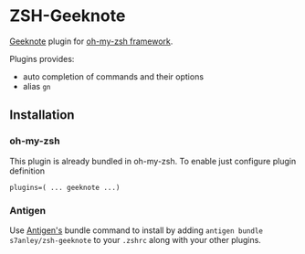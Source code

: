ZSH-Geeknote
============

[Geeknote](https://github.com/VitaliyRodnenko/geeknote) plugin for [oh-my-zsh framework](http://github.com/robbyrussell/oh-my-zsh).

Plugins provides:

* auto completion of commands and their options
* alias `gn`

## Installation

### oh-my-zsh
This plugin is already bundled in oh-my-zsh. To enable just configure plugin definition

    plugins=( ... geeknote ...)

### Antigen
Use [Antigen's](https://github.com/zsh-users/antigen) bundle command to install by adding `antigen bundle s7anley/zsh-geeknote` to your `.zshrc` along with your other plugins.

